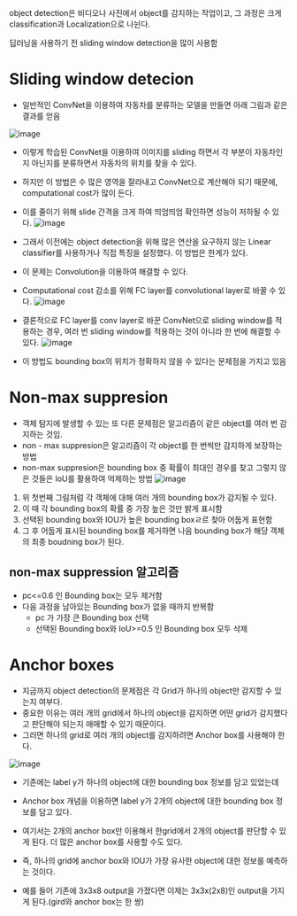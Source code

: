object detection은 비디오나 사진에서 object를 감지하는 작업이고, 그 과정은 크게 classification과 Localization으로 나뉜다.

딥러닝을 사용하기 전 sliding window detection을 많이 사용함

# Sliding window detecion

- 일반적인 ConvNet을 이용하여 자동차를 분류하는 모델을 만들면 아래 그림과 같은 결과를 얻음

![image](https://user-images.githubusercontent.com/83350692/236675330-b9660a4a-30f8-4d13-84d5-1c3fc14608a0.png)

- 이렇게 학습된 ConvNet을 이용하여 이미지를 sliding 하면서 각 부분이 자동차인지 아닌지를 분류하면서 자동차의 위치를 찾을 수 있다. 
- 하지만 이 방법은 수 많은 영역을 잘라내고 ConvNet으로 계산해야 되기 때문에, computational cost가 많이 든다.
- 이를 줄이기 위해 slide 간격을 크게 하여 띄엄띄엄 확인하면 성능이 저하될 수 있다.
![image](https://user-images.githubusercontent.com/83350692/236675507-25b7a244-687f-4a66-863d-e50a5ca99e24.png)

- 그래서 이전에는 object detection을 위해 많은 연산을 요구하지 않는 Linear classifier를 사용하거나 직접 특징을 설정했다. 이 방법은 한계가 있다.
- 이 문제는 Convolution을 이용하여 해결할 수 있다.

- Computational cost 감소를 위해 FC layer를 convolutional layer로 바꿀 수 있다.
![image](https://user-images.githubusercontent.com/83350692/236675662-0924177b-dc3f-45d1-b4c4-79538bec35a3.png)

- 결론적으로 FC layer를 conv layer로 바꾼 ConvNet으로 sliding window를 적용하는 경우, 여러 번 sliding window를 적용하는 것이 아니라 한 번에 해결할 수 있다.
![image](https://user-images.githubusercontent.com/83350692/236675729-1c00bf19-862a-4a6b-93af-8c3c6f4e1947.png)
- 이 방법도 bounding box의 위치가 정확하지 않을 수 있다는 문제점을 가지고 있음

# Non-max suppresion
- 객체 탐지에 발생할 수 있는 또 다른 문제점은 알고리즘이 같은 object를 여러 번 감지하는 것임.
- non - max suppresion은 알고리즘이 각 object를 한 번씩만 감지하게 보장하는 방법
- non-max suppresion은 bounding box 중 확률이 최대인 경우를 찾고 그렇지 않은 것들은 IoU를 활용하여 억제하는 방법
![image](https://user-images.githubusercontent.com/83350692/236675952-5f0da64c-71cc-46aa-bef4-e362f28042e8.png)
1. 위 첫번째 그림처럼 각 객체에 대해 여러 개의 bounding box가 감지될 수 있다.
2. 이 때 각 bounding box의 확률 중 가장 높은 것만 밝게 표시함
3. 선택된 bounding box와 IOU가 높은 bounding boxㄹ르 찾아 어둡게 표현함
4. 그 후 어둡게 표시된 bounding box를 제거하면 나음 bounding box가 해당 객체의 최종 boudning box가 된다.

## non-max suppression 알고리즘
- pc<=0.6 인 Bounding box는 모두 제거함
- 다음 과정을 남아있는 Bounding box가 없을 때까지 반복함
  - pc 가 가장 큰 Bounding box 선택
  - 선택된 Bounding box와 IoU>=0.5 인 Bounding box 모두 삭제

# Anchor boxes
- 지금까지 object detection의 문제점은 각 Grid가 하나의 object만 감지할 수 있는지 여부다.
- 중요한 이유는 여러 개의 grid에서 하나의 object을 감지하면 어떤 grid가 감지했다고 판단해야 되는지 애매할 수 있기 때문이다.
- 그러면 하나의 grid로 여러 개의 object를 감지하려면 Anchor box를 사용해야 한다.

![image](https://user-images.githubusercontent.com/83350692/236677463-1327e4a2-7ba2-47f0-b3a6-41a6e32f857f.png)

- 기존에는 label y가 하나의 object에 대한 bounding box 정보를 담고 있었는데
- Anchor box 개념을 이용하면 label y가 2개의 object에 대한 bounding box 정보를 담고 있다.
- 여기서는 2개의 anchor box만 이용해서 한grid에서 2개의 object를 판단할 수 있게 된다. 더 많은 anchor box를 사용할 수도 있다.

- 즉, 하나의 grid에 anchor box와 IOU가 가장 유사한 object에 대한 정보를 예측하는 것이다.
- 예를 들어 기존에 3x3x8 output을 가졌다면 이제는 3x3x(2x8)인 output을 가지게 된다.(gird와 anchor box는 한 쌍)
